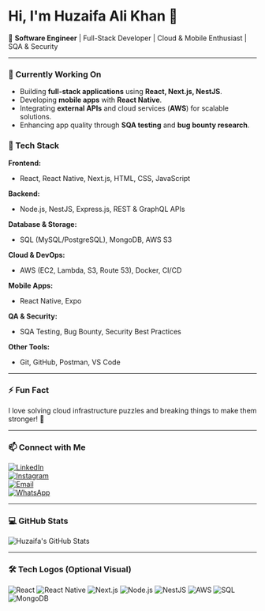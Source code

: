 # Hi, I'm Huzaifa Ali Khan 👋

🚀 **Software Engineer** | Full-Stack Developer | Cloud & Mobile Enthusiast | SQA & Security  

---

### 🔭 Currently Working On
- Building **full-stack applications** using **React, Next.js, NestJS**.  
- Developing **mobile apps** with **React Native**.  
- Integrating **external APIs** and cloud services (**AWS**) for scalable solutions.  
- Enhancing app quality through **SQA testing** and **bug bounty research**.

### 🌱 Tech Stack

**Frontend:**  
- React, React Native, Next.js, HTML, CSS, JavaScript  

**Backend:**  
- Node.js, NestJS, Express.js, REST & GraphQL APIs  

**Database & Storage:**  
- SQL (MySQL/PostgreSQL), MongoDB, AWS S3  

**Cloud & DevOps:**  
- AWS (EC2, Lambda, S3, Route 53), Docker, CI/CD  

**Mobile Apps:**  
- React Native, Expo  

**QA & Security:**  
- SQA Testing, Bug Bounty, Security Best Practices  

**Other Tools:**  
- Git, GitHub, Postman, VS Code  

---

### ⚡ Fun Fact
I love solving cloud infrastructure puzzles and breaking things to make them stronger! 🧩  

---

### 📫 Connect with Me

[![LinkedIn](https://img.shields.io/badge/LinkedIn-0077B5?style=for-the-badge&logo=linkedin&logoColor=white)](https://www.linkedin.com/in/huzaifa-ali-09aa38247)  
[![Instagram](https://img.shields.io/badge/Instagram-E4405F?style=for-the-badge&logo=instagram&logoColor=white)](https://instagram.com/Aleekhan48)  
[![Email](https://img.shields.io/badge/Email-D14836?style=for-the-badge&logo=gmail&logoColor=white)](mailto:huzaifalikhan48@gmail.com)  
[![WhatsApp](https://img.shields.io/badge/WhatsApp-25D366?style=for-the-badge&logo=whatsapp&logoColor=white)](https://wa.me/923043923901)

---

### 💻 GitHub Stats
![Huzaifa's GitHub Stats](https://github-readme-stats.vercel.app/api?username=huzaifalikhan48&show_icons=true&theme=radical)

---

### 🛠️ Tech Logos (Optional Visual)
![React](https://img.shields.io/badge/React-61DAFB?style=for-the-badge&logo=react&logoColor=black) 
![React Native](https://img.shields.io/badge/React_Native-61DAFB?style=for-the-badge&logo=react&logoColor=black) 
![Next.js](https://img.shields.io/badge/Next.js-000000?style=for-the-badge&logo=nextdotjs&logoColor=white) 
![Node.js](https://img.shields.io/badge/Node.js-339933?style=for-the-badge&logo=nodedotjs&logoColor=white) 
![NestJS](https://img.shields.io/badge/NestJS-E0234E?style=for-the-badge&logo=nestjs&logoColor=white) 
![AWS](https://img.shields.io/badge/AWS-232F3E?style=for-the-badge&logo=amazonaws&logoColor=white) 
![SQL](https://img.shields.io/badge/SQL-4479A1?style=for-the-badge&logo=postgresql&logoColor=white) 
![MongoDB](https://img.shields.io/badge/MongoDB-47A248?style=for-the-badge&logo=mongodb&logoColor=white)
